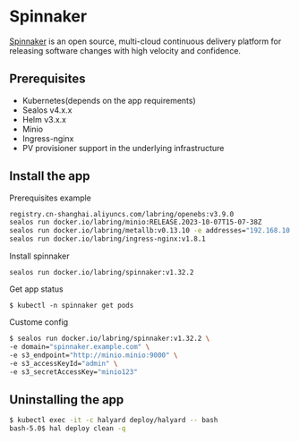 # Spinnaker

[Spinnaker](https://github.com/spinnaker/spinnaker) is an open source, multi-cloud continuous delivery platform for releasing software changes with high velocity and confidence.

## Prerequisites

- Kubernetes(depends on the app requirements)
- Sealos v4.x.x
- Helm v3.x.x
- Minio
- Ingress-nginx
- PV provisioner support in the underlying infrastructure

## Install the app

Prerequisites example

```bash
registry.cn-shanghai.aliyuncs.com/labring/openebs:v3.9.0
sealos run docker.io/labring/minio:RELEASE.2023-10-07T15-07-38Z
sealos run docker.io/labring/metallb:v0.13.10 -e addresses="192.168.10.100-192.168.10.110"
sealos run docker.io/labring/ingress-nginx:v1.8.1
```

Install spinnaker

```shell
sealos run docker.io/labring/spinnaker:v1.32.2
```

Get app status

```shell
$ kubectl -n spinnaker get pods
```

Custome config

```bash
$ sealos run docker.io/labring/spinnaker:v1.32.2 \
-e domain="spinnaker.example.com" \
-e s3_endpoint="http://minio.minio:9000" \
-e s3_accessKeyId="admin" \
-e s3_secretAccessKey="minio123"
```

## Uninstalling the app

```bash
$ kubectl exec -it -c halyard deploy/halyard -- bash
bash-5.0$ hal deploy clean -q
```
